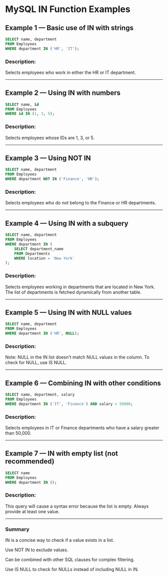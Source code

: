 # MySQL IN Function Examples

## Example 1 — Basic use of IN with strings

```sql
SELECT name, department
FROM Employees
WHERE department IN ('HR', 'IT');
```

### Description:

Selects employees who work in either the HR or IT department.

---

## Example 2 — Using IN with numbers

```sql
SELECT name, id
FROM Employees
WHERE id IN (1, 3, 5);
```

### Description:

Selects employees whose IDs are 1, 3, or 5.

---

## Example 3 — Using NOT IN

```sql
SELECT name, department
FROM Employees
WHERE department NOT IN ('Finance', 'HR');
```

### Description:

Selects employees who do not belong to the Finance or HR departments.

---

## Example 4 — Using IN with a subquery

```sql
SELECT name, department
FROM Employees
WHERE department IN (
    SELECT department_name
    FROM Departments
    WHERE location = 'New York'
);
```

### Description:

Selects employees working in departments that are located in New York. The list of departments is fetched dynamically from another table.

---

## Example 5 — Using IN with NULL values

```sql
SELECT name, department
FROM Employees
WHERE department IN ('HR', NULL);
```

### Description:

Note: NULL in the IN list doesn't match NULL values in the column. To check for NULL, use IS NULL.

---

## Example 6 — Combining IN with other conditions

```sql
SELECT name, department, salary
FROM Employees
WHERE department IN ('IT', 'Finance') AND salary > 50000;
```

### Description:

Selects employees in IT or Finance departments who have a salary greater than 50,000.

---

## Example 7 — IN with empty list (not recommended)

```sql
SELECT name
FROM Employees
WHERE department IN ();
```

### Description:

This query will cause a syntax error because the list is empty. Always provide at least one value.

---

### Summary

  IN is a concise way to check if a value exists in a list.

  Use NOT IN to exclude values.

   Can be combined with other SQL clauses for complex filtering.

   Use IS NULL to check for NULLs instead of including NULL in IN.
